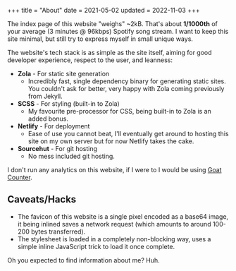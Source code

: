 +++
title = "About"
date = 2021-05-02
updated = 2022-11-03
+++

The index page of this website "weighs" ~2kB. That's about **1/1000th** of your average (3 minutes @ 96kbps)
Spotify song stream. I want to keep this site minimal, but still try to express myself in small unique ways.

The website's tech stack is as simple as the site itself, aiming for good developer experience, respect to the user, and leanness:

* **Zola** - For static site generation
  * Incredibly fast, single dependency binary for generating static sites. 
  You couldn't ask for better, very happy with Zola coming previously from Jekyll.
* **SCSS** - For styling (built-in to Zola)
  * My favourite pre-processor for CSS, being built-in to Zola is an added
  bonus.
* **Netlify** - For deployment
  * Ease of use you cannot beat, I'll eventually get around to hosting this site
  on my own server but for now Netlify takes the cake.
* **Sourcehut** - For git hosting
  * No mess included git hosting.

I don't run any analytics on this website, if I were to I would be using [Goat Counter](https://www.goatcounter.com/).

## Caveats/Hacks

* The favicon of this website is a single pixel encoded as a base64 image, it
being inlined saves a network request (which amounts to around 100-200
bytes transferred).
* The stylesheet is loaded in a completely non-blocking way, uses a simple
inline JavaScript trick to load it once complete.

Oh you expected to find information about me? Huh.
